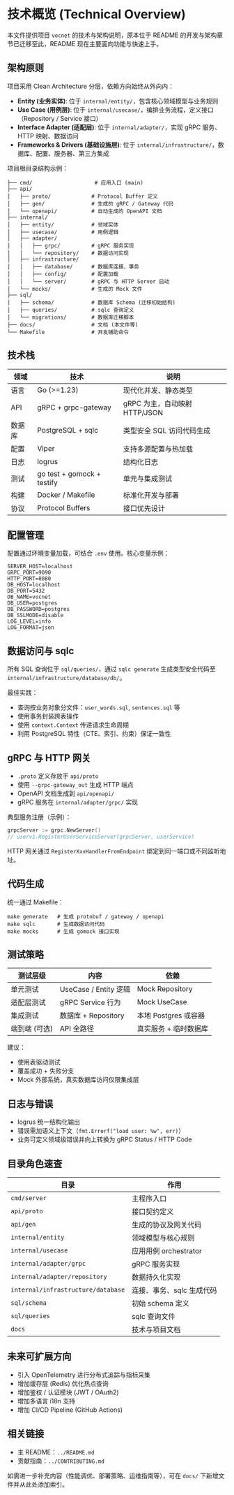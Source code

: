 # 技术概览 (Technical Overview)

本文件提供项目 `vocnet` 的技术与架构说明，原本位于 README 的开发与架构章节已迁移至此，README 现在主要面向功能与快速上手。

## 架构原则

项目采用 Clean Architecture 分层，依赖方向始终从外向内：

- **Entity (业务实体)**: 位于 `internal/entity/`，包含核心领域模型与业务规则
- **Use Case (用例层)**: 位于 `internal/usecase/`，编排业务流程，定义接口（Repository / Service 接口）
- **Interface Adapter (适配层)**: 位于 `internal/adapter/`，实现 gRPC 服务、HTTP 映射、数据访问
- **Frameworks & Drivers (基础设施层)**: 位于 `internal/infrastructure/`，数据库、配置、服务器、第三方集成

项目根目录结构示例：
```
├── cmd/                    # 应用入口 (main)
├── api/
│   ├── proto/             # Protocol Buffer 定义
│   ├── gen/               # 生成的 gRPC / Gateway 代码
│   └── openapi/           # 自动生成的 OpenAPI 文档
├── internal/
│   ├── entity/            # 领域实体
│   ├── usecase/           # 用例逻辑
│   ├── adapter/
│   │   ├── grpc/          # gRPC 服务实现
│   │   └── repository/    # 数据访问实现
│   ├── infrastructure/
│   │   ├── database/      # 数据库连接、事务
│   │   ├── config/        # 配置加载
│   │   └── server/        # gRPC 与 HTTP Server 启动
│   └── mocks/             # 生成的 Mock 文件
├── sql/
│   ├── schema/            # 数据库 Schema (迁移初始结构)
│   ├── queries/           # sqlc 查询定义
│   └── migrations/        # 数据库迁移脚本
├── docs/                  # 文档 (本文件等)
└── Makefile               # 开发辅助命令
```

## 技术栈

| 领域 | 技术 | 说明 |
|------|------|------|
| 语言 | Go (>=1.23) | 现代化并发、静态类型 |
| API | gRPC + grpc-gateway | gRPC 为主，自动映射 HTTP/JSON |
| 数据库 | PostgreSQL + sqlc | 类型安全 SQL 访问代码生成 |
| 配置 | Viper | 支持多源配置与热加载 |
| 日志 | logrus | 结构化日志 |
| 测试 | go test + gomock + testify | 单元与集成测试 |
| 构建 | Docker / Makefile | 标准化开发与部署 |
| 协议 | Protocol Buffers | 接口优先设计 |

## 配置管理

配置通过环境变量加载，可结合 `.env` 使用。核心变量示例：
```
SERVER_HOST=localhost
GRPC_PORT=9090
HTTP_PORT=8080
DB_HOST=localhost
DB_PORT=5432
DB_NAME=vocnet
DB_USER=postgres
DB_PASSWORD=postgres
DB_SSLMODE=disable
LOG_LEVEL=info
LOG_FORMAT=json
```

## 数据访问与 sqlc

所有 SQL 查询位于 `sql/queries/`，通过 `sqlc generate` 生成类型安全代码至 `internal/infrastructure/database/db/`。

最佳实践：
- 查询按业务对象分文件：`user_words.sql`, `sentences.sql` 等
- 使用事务封装跨表操作
- 使用 `context.Context` 传递请求生命周期
- 利用 PostgreSQL 特性（CTE、索引、约束）保证一致性

## gRPC 与 HTTP 网关

- `.proto` 定义存放于 `api/proto`
- 使用 `--grpc-gateway_out` 生成 HTTP 端点
- OpenAPI 文档生成到 `api/openapi/`
- gRPC 服务在 `internal/adapter/grpc/` 实现

典型服务注册（示例）：
```go
grpcServer := grpc.NewServer()
// userv1.RegisterUserServiceServer(grpcServer, userService)
```
HTTP 网关通过 `RegisterXxxHandlerFromEndpoint` 绑定到同一端口或不同监听地址。

## 代码生成

统一通过 Makefile：
```
make generate   # 生成 protobuf / gateway / openapi
make sqlc       # 生成数据访问代码
make mocks      # 生成 gomock 接口实现
```

## 测试策略

| 测试层级 | 内容 | 依赖 |
|----------|------|------|
| 单元测试 | UseCase / Entity 逻辑 | Mock Repository |
| 适配层测试 | gRPC Service 行为 | Mock UseCase |
| 集成测试 | 数据库 + Repository | 本地 Postgres 或容器 |
| 端到端 (可选) | API 全路径 | 真实服务 + 临时数据库 |

建议：
- 使用表驱动测试
- 覆盖成功 + 失败分支
- Mock 外部系统，真实数据库访问仅限集成层

## 日志与错误

- logrus 统一结构化输出
- 错误需加语义上下文（`fmt.Errorf("load user: %w", err)`）
- 业务可定义领域级错误并向上转换为 gRPC Status / HTTP Code

## 目录角色速查

| 目录 | 作用 |
|------|------|
| `cmd/server` | 主程序入口 |
| `api/proto` | 接口契约定义 |
| `api/gen` | 生成的协议及网关代码 |
| `internal/entity` | 领域模型与核心规则 |
| `internal/usecase` | 应用用例 orchestrator |
| `internal/adapter/grpc` | gRPC 服务实现 |
| `internal/adapter/repository` | 数据持久化实现 |
| `internal/infrastructure/database` | 连接、事务、sqlc 生成代码 |
| `sql/schema` | 初始 schema 定义 |
| `sql/queries` | sqlc 查询文件 |
| `docs` | 技术与项目文档 |

## 未来可扩展方向

- 引入 OpenTelemetry 进行分布式追踪与指标采集
- 增加缓存层 (Redis) 优化热点查询
- 增加鉴权 / 认证模块 (JWT / OAuth2)
- 增加多语言 i18n 支持
- 增加 CI/CD Pipeline (GitHub Actions)

## 相关链接

- 主 README：`../README.md`
- 贡献指南：`../CONTRIBUTING.md`

如需进一步补充内容（性能调优、部署策略、运维指南等），可在 `docs/` 下新增文件并从此处添加索引。
